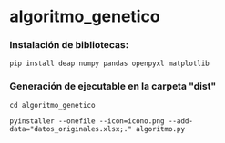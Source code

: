 # algoritmo_genetico


### Instalación de bibliotecas:

```
pip install deap numpy pandas openpyxl matplotlib
```

### Generación de ejecutable en la carpeta "dist"

```
cd algoritmo_genetico
```

```
pyinstaller --onefile --icon=icono.png --add-data="datos_originales.xlsx;." algoritmo.py
```
